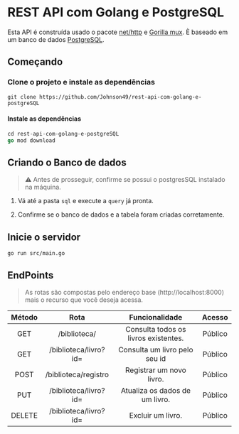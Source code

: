 # REST API com Golang e PostgreSQL


Esta API é construída usado o pacote [net/http](https://pkg.go.dev/net/http) e [Gorilla mux](https://github.com/gorilla/mux). È baseado em um banco de dados [PostgreSQL](https://www.postgresql.org/).

## Começando

### Clone o projeto e instale as dependências

`git clone https://github.com/Johnson49/rest-api-com-golang-e-postgreSQL`

####  Instale as dependências

```go
cd rest-api-com-golang-e-postgreSQL
go mod download

```

## Criando o Banco de dados

> ⚠️ Antes de prosseguir, confirme se possui o postgresSQL instalado na máquina.

1. Vá até a pasta `sql` e execute a `query` já pronta.

2. Confirme se o banco de dados e a tabela foram criadas corretamente.

##  Inicie o servidor 

`go run src/main.go`


## EndPoints

> As rotas são compostas pelo endereço base (http://localhost:8000) mais o recurso que você deseja acessa.

|Método|Rota| Funcionalidade| Acesso |
|:-------:|:-----:|:------:|:------:|
|GET | /biblioteca/ | Consulta todos os livros existentes.| Público |
|GET |  /biblioteca/livro?id= | Consulta um livro pelo seu id| Público |
|POST | /biblioteca/registro | Registrar um novo livro. | Público |
| PUT | /biblioteca/livro?id= | Atualiza os dados de um livro.| Público |
| DELETE | /biblioteca/livro?id= |  Excluir um livro. | Público |


